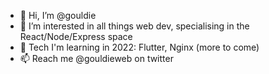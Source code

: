 - 👋 Hi, I’m @gouldie
- 👀 I’m interested in all things web dev, specialising in the React/Node/Express space
- 🌱 Tech I'm learning in 2022: Flutter, Nginx (more to come)
- 📫 Reach me @gouldieweb on twitter

<!---
gouldie/gouldie is a ✨ special ✨ repository because its `README.md` (this file) appears on your GitHub profile.
You can click the Preview link to take a look at your changes.
--->
